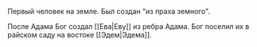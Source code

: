 Первый человек на земле. Был создан "из праха земного". 

После Адама Бог создал [[Ева|Еву]] из ребра Адама. Бог поселил их в райском саду на востоке [[Эдем|Эдема]].